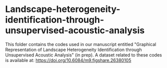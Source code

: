 # Landscape-heterogeneity-identification-through-unsupervised-acoustic-analysis

This folder contains the codes used in our manuscript entitled "Graphical Representation of Landscape Heterogeneity Identification through Unsupervised Acoustic Analysis" (in prep). A dataset related to these codes is available at: https://doi.org/10.6084/m9.figshare.26380105
